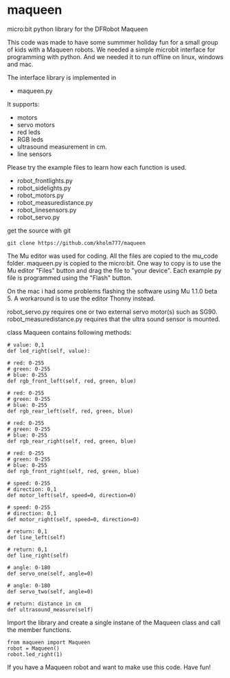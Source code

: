 # maqueen
micro:bit python library for the DFRobot Maqueen

This code was made to have some summmer holiday fun for a small group of kids with a Maqueen robots.
We needed a simple microbit interface for programming with python.
And we needed it to run offline on linux, windows and mac.

The interface library is implemented in 
- maqueen.py

It supports:
- motors
- servo motors
- red leds
- RGB leds
- ultrasound measurement in cm.
- line sensors

Please try the example files to learn how each function is used.

- robot_frontlights.py
- robot_sidelights.py
- robot_motors.py
- robot_measuredistance.py
- robot_linesensors.py
- robot_servo.py

get the source with git

    git clone https://github.com/kholm777/maqueen


The Mu editor was used for coding.
All the files are copied to the mu_code folder.
maqueen.py is copied to the micro:bit.
One way to copy is to use the Mu editor "Files" button and drag the file to "your device".
Each example py file is programmed using the "Flash" button.

On the mac i had some problems flashing the software using Mu 1.1.0 beta 5. 
A workaround is to use the editor Thonny instead.

robot_servo.py requires one or two external servo motor(s) such as SG90.
robot_measuredistance.py requires that the ultra sound sensor is mounted.


class Maqueen contains following methods:

    # value: 0,1
    def led_right(self, value):
    
    # red: 0-255
    # green: 0-255
    # blue: 0-255
    def rgb_front_left(self, red, green, blue)
    
    # red: 0-255
    # green: 0-255
    # blue: 0-255
    def rgb_rear_left(self, red, green, blue)
    
    # red: 0-255
    # green: 0-255
    # blue: 0-255
    def rgb_rear_right(self, red, green, blue)
    
    # red: 0-255
    # green: 0-255
    # blue: 0-255
    def rgb_front_right(self, red, green, blue)
    
    # speed: 0-255
    # direction: 0,1
    def motor_left(self, speed=0, direction=0)
    
    # speed: 0-255
    # direction: 0,1
    def motor_right(self, speed=0, direction=0)
    
    # return: 0,1
    def line_left(self)
    
    # return: 0,1
    def line_right(self)
    
    # angle: 0-180
    def servo_one(self, angle=0)
    
    # angle: 0-180
    def servo_two(self, angle=0)
    
    # return: distance in cm
    def ultrasound_measure(self)
    
Import the library and create a single instane of the Maqueen class and call the member functions.

    from maqueen import Maqueen
    robot = Maqueen()
    robot.led_right(1)
    
If you have a Maqueen robot and want to make use this code. Have fun!    

